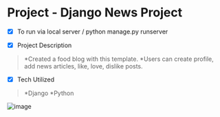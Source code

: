 # Project - Django News Project 
- [x] To run via local server / python manage.py runserver 

- [x] Project Description 
>*Created a food blog with this template.
>*Users can create profile, add news articles, like, love, dislike posts. 

- [x] Tech Utilized 
> *Django
> *Python

![image](https://user-images.githubusercontent.com/113986306/232380966-e15e2581-f3e0-434c-a0e7-286a2df5c69e.png)
